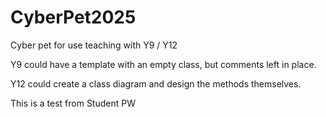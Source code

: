 # CyberPet2025
Cyber pet for use teaching with Y9 / Y12

Y9 could have a template with an empty class, but comments left in place.

Y12 could create a class diagram and design the methods themselves.

This is a test from Student PW